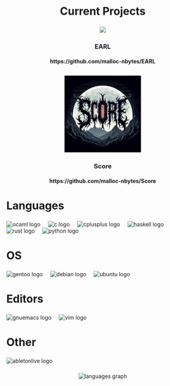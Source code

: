<h1 align="center">Current Projects</h1>

###

<div align="center">
  <img height="200" src="https://raw.githubusercontent.com/malloc-nbytes/EARL/main/imgs/earl-logo.jpg"  />
</div>

<h3 align="center">EARL</h3>

<h4 align="center">https://github.com/malloc-nbytes/EARL</h4>

<h2></h2>

<div align="center">
  <img height="200" src="https://raw.githubusercontent.com/malloc-nbytes/Score/main/imgs/score-logo.jpg"  />
</div>

###

<h3 align="center">Score</h3>

<h4 align="center">https://github.com/malloc-nbytes/Score</h4>

###

<h1 align="left">Languages</h1>

###

<div align="left">
  <img src="https://img.shields.io/badge/OCaml-EC6813?logo=ocaml&logoColor=black&style=for-the-badge" height="40" alt="ocaml logo"  />
  <img width="12" />
  <img src="https://img.shields.io/badge/C-A8B9CC?logo=c&logoColor=black&style=for-the-badge" height="40" alt="c logo"  />
  <img width="12" />
  <img src="https://img.shields.io/badge/C++-00599C?logo=cplusplus&logoColor=white&style=for-the-badge" height="40" alt="cplusplus logo"  />
  <img width="12" />
  <img src="https://img.shields.io/badge/Haskell-5D4F85?logo=haskell&logoColor=white&style=for-the-badge" height="40" alt="haskell logo"  />
  <img width="12" />
  <img src="https://img.shields.io/badge/Rust-000000?logo=rust&logoColor=white&style=for-the-badge" height="40" alt="rust logo"  />
  <img width="12" />
  <img src="https://img.shields.io/badge/Python-3776AB?logo=python&logoColor=white&style=for-the-badge" height="40" alt="python logo"  />
</div>

###

<h1 align="left">OS</h1>

###

<div align="left">
  <img src="https://img.shields.io/badge/Gentoo-54487A?logo=gentoo&logoColor=white&style=for-the-badge" height="40" alt="gentoo logo"  />
  <img width="12" />
  <img src="https://img.shields.io/badge/Debian-A81D33?logo=debian&logoColor=white&style=for-the-badge" height="40" alt="debian logo"  />
  <img width="12" />
  <img src="https://img.shields.io/badge/Ubuntu-E95420?logo=ubuntu&logoColor=white&style=for-the-badge" height="40" alt="ubuntu logo"  />
</div>

###

<h1 align="left">Editors</h1>

###

<div align="left">
  <img src="https://img.shields.io/badge/GNU Emacs-7F5AB6?logo=gnuemacs&logoColor=white&style=for-the-badge" height="40" alt="gnuemacs logo"  />
  <img width="12" />
  <img src="https://img.shields.io/badge/Vim-019733?logo=vim&logoColor=white&style=for-the-badge" height="40" alt="vim logo"  />
</div>

###

<h1 align="left">Other</h1>

###

<div align="left">
  <img src="https://img.shields.io/badge/Ableton Live-000000?logo=abletonlive&logoColor=white&style=for-the-badge" height="40" alt="abletonlive logo"  />
</div>

###

<div align="center">
  <img src="https://github-readme-stats.vercel.app/api/top-langs?username=malloc-nbytes&locale=en&hide_title=false&layout=compact&card_width=320&langs_count=5&theme=dracula&hide_border=false&order=2" height="150" alt="languages graph"  />
</div>

###
